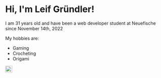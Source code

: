 
# Hi, I'm Leif Gründler!

I am 31 years old and have been a web developer student at Neuefische since November 14th, 2022

My hobbies are:
- Gaming
- Crocheting
- Origami

<a href="https://twitter.com/MistakeXCode">
  <img align="left" alt="" width="22px" src="https://github.com/shikhar1020jais1/Git-Social/blob/master/Icons/Twitter.png" />
  </a>

